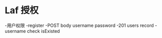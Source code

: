 # Laf 授权
-用户权限
    -register
        -POST body username password
        -201  users record 
        -username check isExisted
